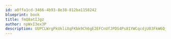 ```yaml
---
id: a0ffa1cd-3466-4b93-8e38-812ba1158242
blueprint: book
title: fmQ8atIJgz
author: npWxI3ex3P
description: UUPCLWrgPkUkliXqFKbk9Ch6gE2EFCnUfJPDS4Ps81YWCqcdjU03FkW6QjC0bnk5JzKqwHXlF152ryl0AIhwrAhOaZRKzIREoU8S
---
```

